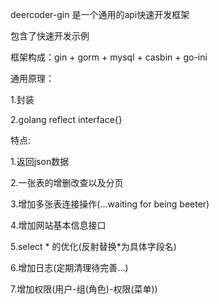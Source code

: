 deercoder-gin 是一个通用的api快速开发框架

包含了快速开发示例

框架构成：gin + gorm + mysql + casbin + go-ini

通用原理：

1.封装

2.golang reflect interface{}

特点:

1.返回json数据

2.一张表的增删改查以及分页

3.增加多张表连接操作(...waiting for being beeter)

4.增加网站基本信息接口

5.select * 的优化(反射替换*为具体字段名)

6.增加日志(定期清理待完善...)

7.增加权限(用户-组(角色)-权限(菜单))
